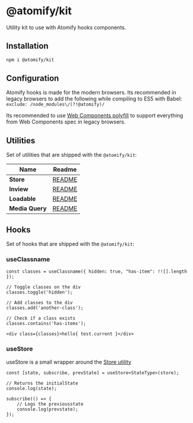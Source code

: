 # @atomify/kit
Utility kit to use with Atomify hooks components.

## Installation

```sh
npm i @atomify/kit
```

## Configuration
Atomify hooks is made for the modern browsers. Its recommended in legacy browsers to add the following while compiling to ES5 with Babel:
```exclude: /node_modules\/(?!@atomify)/```

Its recommended to use [Web Components polyfill](https://www.npmjs.com/package/@webcomponents/webcomponentsjs) to support everything from Web Components spec in legacy browsers.

## Utilities
Set of utilities that are shipped with the `@atomify/kit`:


| Name | Readme |
| ------- | ------- |
| **Store** | [README](./src/utilities/store/README.md)
| **Inview** | [README](./src/utilities/inview/README.md)
| **Loadable** | [README](./src/utilities/loadable/README.md)
| **Media Query** | [README](./src/utilities/media-query/README.md)


## Hooks
Set of hooks that are shipped with the `@atomify/kit`:

### useClassname

```tsx
const classes = useClassname({ hidden: true, "has-item": !![].length });

// Toggle classes on the div
classes.toggle('hidden');

// Add classes to the div
classes.add('another-class');

// Check if a class exists
classes.contains('has-items');

<div class={classes}>hello{ test.current }</div>
```


### useStore
useStore is a small wrapper around the [Store utility](./src/utilities/store/README.md)

```tsx
const [state, subscribe, prevState] = useStore<StateType>(store);

// Returns the initialState
console.log(state);

subscribe(() => {
    // Logs the previousstate
    console.log(prevstate);
});
```